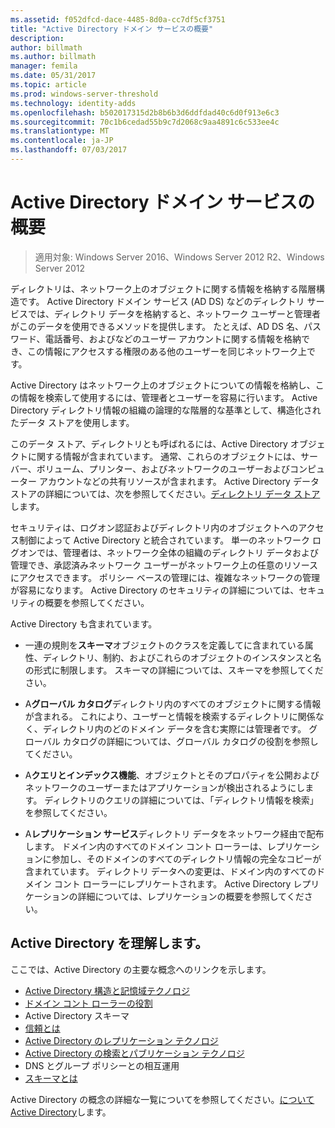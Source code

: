 ```yaml
---
ms.assetid: f052dfcd-dace-4485-8d0a-cc7df5cf3751
title: "Active Directory ドメイン サービスの概要"
description: 
author: billmath
ms.author: billmath
manager: femila
ms.date: 05/31/2017
ms.topic: article
ms.prod: windows-server-threshold
ms.technology: identity-adds
ms.openlocfilehash: b502017315d2b8b6b3d6ddfdad40c6d0f913e6c3
ms.sourcegitcommit: 70c1b6cedad55b9c7d2068c9aa4891c6c533ee4c
ms.translationtype: MT
ms.contentlocale: ja-JP
ms.lasthandoff: 07/03/2017
---
```

# <a name="active-directory-domain-services-overview"></a>Active Directory ドメイン サービスの概要

>適用対象: Windows Server 2016、Windows Server 2012 R2、Windows Server 2012


ディレクトリは、ネットワーク上のオブジェクトに関する情報を格納する階層構造です。 Active Directory ドメイン サービス (AD DS) などのディレクトリ サービスでは、ディレクトリ データを格納すると、ネットワーク ユーザーと管理者がこのデータを使用できるメソッドを提供します。 たとえば、AD DS 名、パスワード、電話番号、およびなどのユーザー アカウントに関する情報を格納でき、この情報にアクセスする権限のある他のユーザーを同じネットワーク上です。

Active Directory はネットワーク上のオブジェクトについての情報を格納し、この情報を検索して使用するには、管理者とユーザーを容易に行います。 Active Directory ディレクトリ情報の組織の論理的な階層的な基準として、構造化されたデータ ストアを使用します。

このデータ ストア、ディレクトリとも呼ばれるには、Active Directory オブジェクトに関する情報が含まれています。 通常、これらのオブジェクトには、サーバー、ボリューム、プリンター、およびネットワークのユーザーおよびコンピューター アカウントなどの共有リソースが含まれます。 Active Directory データ ストアの詳細については、次を参照してください。[ディレクトリ データ ストア](https://technet.microsoft.com/library/cc736627(v=ws.10).aspx)します。

セキュリティは、ログオン認証およびディレクトリ内のオブジェクトへのアクセス制御によって Active Directory と統合されています。 単一のネットワーク ログオンでは、管理者は、ネットワーク全体の組織のディレクトリ データおよび管理でき、承認済みネットワーク ユーザーがネットワーク上の任意のリソースにアクセスできます。 ポリシー ベースの管理には、複雑なネットワークの管理が容易になります。 Active Directory のセキュリティの詳細については、セキュリティの概要を参照してください。

Active Directory も含まれています。
* 一連の規則を**スキーマ**オブジェクトのクラスを定義してに含まれている属性、ディレクトリ、制約、およびこれらのオブジェクトのインスタンスと名の形式に制限します。 スキーマの詳細については、スキーマを参照してください。


* A**グローバル カタログ**ディレクトリ内のすべてのオブジェクトに関する情報が含まれる。 これにより、ユーザーと情報を検索するディレクトリに関係なく、ディレクトリ内のどのドメイン データを含む実際には管理者です。 グローバル カタログの詳細については、グローバル カタログの役割を参照してください。


* A**クエリとインデックス機能**、オブジェクトとそのプロパティを公開およびネットワークのユーザーまたはアプリケーションが検出されるようにします。 ディレクトリのクエリの詳細については、「ディレクトリ情報を検索」を参照してください。


* A**レプリケーション サービス**ディレクトリ データをネットワーク経由で配布します。 ドメイン内のすべてのドメイン コント ローラーは、レプリケーションに参加し、そのドメインのすべてのディレクトリ情報の完全なコピーが含まれています。 ディレクトリ データへの変更は、ドメイン内のすべてのドメイン コント ローラーにレプリケートされます。 Active Directory レプリケーションの詳細については、レプリケーションの概要を参照してください。

## <a name="understanding-active-directory"></a>Active Directory を理解します。
 ここでは、Active Directory の主要な概念へのリンクを示します。
 
* [Active Directory 構造と記憶域テクノロジ](https://technet.microsoft.com/library/cc759186(v=ws.10).aspx)
* [ドメイン コント ローラーの役割](https://technet.microsoft.com/library/cc786438(v=ws.10).aspx) 
* Active Directory スキーマ 
* [信頼とは](https://technet.microsoft.com/library/cc771294(v=ws.10).aspx) 
* [Active Directory のレプリケーション テクノロジ](https://technet.microsoft.com/library/cc786438(v=ws.10).aspx) 
* [Active Directory の検索とパブリケーション テクノロジ](https://technet.microsoft.com/library/cc775686(v=ws.10).aspx) 
* DNS とグループ ポリシーとの相互運用 
* [スキーマとは](https://technet.microsoft.com/library/cc759402(v=ws.10).aspx) 

Active Directory の概念の詳細な一覧についてを参照してください。[について Active Directory](https://technet.microsoft.com/library/cc781408(v=ws.10).aspx)します。 


